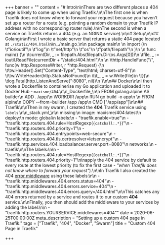 +++
banner = ""
content = "# Intro\n\nThere are two different places a 404 page is likely to come up when using Traefik.\n\nThe first one is when Traefik does not know where to forward your request because you haven't set up a router for a route (e.g. pointing a random domain to your Traefik IP address with no corresponding router rule).\n\nThe second is when a service on Traefik returns a 404 (e.g. an NGINX service).\n\n# Setup\n\n## Golang\n\nFirst I wrote a basic server that returns a static 404 page located at `./static/404.html`\n\n_./main.go_\n\n    package main\n    \n    import (\n    \t\"io/ioutil\"\n    \t\"log\"\n    \t\"net/http\"\n    \t\"os\"\n    \t\"path/filepath\"\n    )\n    \n    func main() {\n    \tcurrentDir, _ := filepath.Abs(filepath.Dir(os.Args[0]))\n    \tfile, _ := ioutil.ReadFile(currentDir + \"/static/404.html\")\n        \n    \thttp.HandleFunc(\"/\", func(w http.ResponseWriter, r *http.Request) {\n    \t\tw.Header().Set(\"Content-Type\", \"text/html; charset=utf-8\")\n    \t\tw.WriteHeader(http.StatusNotFound)\n    \t\t_, _ = w.Write(file)\n    \t})\n    \tlog.Fatal(http.ListenAndServe(\":8080\", nil))\n    }\n\n## Docker\n\nI then wrote a Dockerfile to containerise my Go application and uploaded it to Docker Hub - `maxisme/404`.\n\n_Dockerfile_\n\n    FROM golang:alpine AS builder\n    ADD . /app/\n    WORKDIR /app\n    RUN go build -o app\n    \n    FROM alpine\n    COPY --from=builder /app /app\n    CMD [\"/app/app\"]\n\n## Traefik\n\nThen in my swarm, I created the **404** Traefik service using `labels`:\n\n_stack.yml_\n\n      missing:\n        image: maxisme/404:latest\n        deploy:\n          mode: global\n          labels:\n            - \"traefik.enable=true\"\n            - \"traefik.http.routers.404.rule=HostRegexp(`{catchall:.*}`)\"\n            - \"traefik.http.routers.404.priority=1\"\n            - \"traefik.http.routers.404.entrypoints=web-secure\"\n            - \"traefik.http.routers.404.tls.certresolver=letsencrypt\"\n            - \"traefik.http.services.404.loadbalancer.server.port=8080\"\n        networks:\n          - traefik\n\nThe labels:\n\n    - \"traefik.http.routers.404.rule=HostRegexp(`{catchall:.*}`)\"\n    - \"traefik.http.routers.404.priority=1\"\n\napply the 404 service by default to every route at the lowest priority (to fix the first case - _\"when Traefik does not know where to forward your request\"_).\n\nIn Traefik I also created the 404 [error middleware](https://docs.traefik.io/middlewares/errorpages/) using these labels:\n\n    - \"traefik.http.middlewares.404.errors.status=404\"\n    - \"traefik.http.middlewares.404.errors.service=404\"\n    - \"traefik.http.middlewares.404.errors.query=/404.html\"\n\nThis catches any 404 errors returned by a service and routes it to our custom **404** service.\n\nFinally, you then should add the middleware to your services by adding the label:\n\n    - \"traefik.http.routers.YOURSERVICE.middlewares=404\""
date = 2020-06-25T00:00:00Z
meta_description = "Setting up a custom 404 page in Traefik."
tags = ["Traefik", "404", "Docker", "Swarm"]
title = "Custom 404 Page in Traefik"

+++
